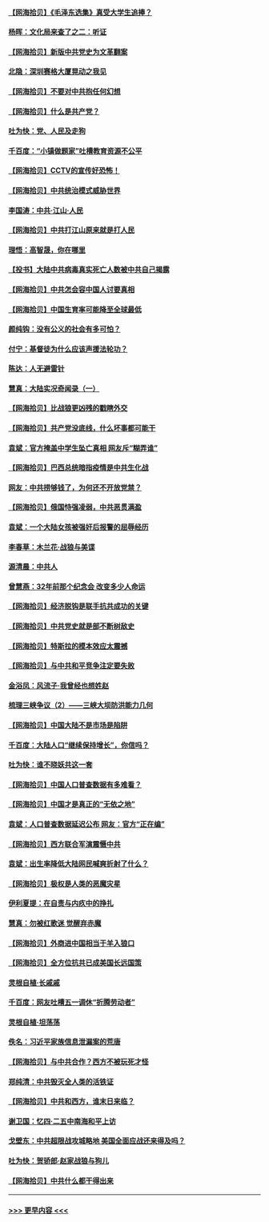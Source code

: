 #### [【网海拾贝】《毛泽东选集》真受大学生追捧？](../pages/nsc993/n12968779.md?t=05231352) 
#### [杨晖：文化局来查了之二：听证](../pages/nsc993/n12966528.md?t=05231352) 
#### [【网海拾贝】新版中共党史为文革翻案](../pages/nsc993/n12967526.md?t=05231352) 
#### [北隐：深圳赛格大厦晃动之我见](../pages/nsc993/n12967393.md?t=05231352) 
#### [【网海拾贝】不要对中共抱任何幻想](../pages/nsc993/n12965222.md?t=05231352) 
#### [【网海拾贝】什么是共产党？](../pages/nsc993/n12962781.md?t=05231352) 
#### [吐为快：党、人民及走狗](../pages/nsc993/n12962747.md?t=05231352) 
#### [千百度：“小镇做题家”吐槽教育资源不公平](../pages/nsc993/n12962705.md?t=05231352) 
#### [【网海拾贝】CCTV的宣传好恐怖！](../pages/nsc993/n12959984.md?t=05231352) 
#### [【网海拾贝】中共统治模式威胁世界](../pages/nsc993/n12957622.md?t=05231352) 
#### [李国涛：中共‧江山‧人民](../pages/nsc993/n12957502.md?t=05231352) 
#### [【网海拾贝】中共打江山原来就是打人民](../pages/nsc993/n12954345.md?t=05231352) 
#### [理悟：高智晟，你在哪里](../pages/nsc993/n12953115.md?t=05231352) 
#### [【投书】大陆中共病毒真实死亡人数被中共自己揭露](../pages/nsc993/n12953050.md?t=05231352) 
#### [【网海拾贝】中共怎会容中国人讨要真相](../pages/nsc993/n12952161.md?t=05231352) 
#### [【网海拾贝】中国生育率可能降至全球最低](../pages/nsc993/n12948793.md?t=05231352) 
#### [颜纯钩：没有公义的社会有多可怕？](../pages/nsc993/n12947626.md?t=05231352) 
#### [付宁：基督徒为什么应该声援法轮功？](../pages/nsc993/n12947233.md?t=05231352) 
#### [陈达：人无避雷针](../pages/nsc993/n12947098.md?t=05231352) 
#### [慧真：大陆实况奇闻录（一）](../pages/nsc993/n12945811.md?t=05231352) 
#### [【网海拾贝】比战狼更凶残的戳瞎外交](../pages/nsc993/n12945717.md?t=05231352) 
#### [【网海拾贝】共产党没底线，什么坏事都可能干](../pages/nsc993/n12942090.md?t=05231352) 
#### [袁斌：官方掩盖中学生坠亡真相 网友斥“糊弄谁”](../pages/nsc993/n12942029.md?t=05231352) 
#### [【网海拾贝】巴西总统暗指疫情是中共生化战](../pages/nsc993/n12938999.md?t=05231352) 
#### [网友：中共捞够钱了，为何还不开放党禁？](../pages/nsc993/n12938952.md?t=05231352) 
#### [【网海拾贝】俄国恃强凌弱，中共恶贯满盈](../pages/nsc993/n12936626.md?t=05231352) 
#### [袁斌：一个大陆女孩被强奸后报警的屈辱经历](../pages/nsc993/n12936547.md?t=05231352) 
#### [李春草：木兰花·战狼与美谍](../pages/nsc993/n12935995.md?t=05231352) 
#### [源清晨：中共人](../pages/nsc993/n12935589.md?t=05231352) 
#### [曾慧燕：32年前那个纪念会 改变多少人命运](../pages/nsc993/n12934233.md?t=05231352) 
#### [【网海拾贝】经济脱钩是联手抗共成功的关键](../pages/nsc993/n12934176.md?t=05231352) 
#### [【网海拾贝】中共党史就是部不断树敌史](../pages/nsc993/n12932844.md?t=05231352) 
#### [【网海拾贝】特斯拉的模本效应太震撼](../pages/nsc993/n12925626.md?t=05231352) 
#### [【网海拾贝】与中共和平竞争注定要失败](../pages/nsc993/n12923326.md?t=05231352) 
#### [金浴凤：风流子‧我曾经也想姓赵](../pages/nsc993/n12920911.md?t=05231352) 
#### [梳理三峡争议（2）——三峡大坝防洪能力几何](../pages/nsc993/n12920173.md?t=05231352) 
#### [【网海拾贝】中国大陆不是市场是陷阱](../pages/nsc993/n12920143.md?t=05231352) 
#### [千百度：大陆人口“继续保持增长”，你信吗？](../pages/nsc993/n12918946.md?t=05231352) 
#### [吐为快：谁不晓妖共这一套](../pages/nsc993/n12918941.md?t=05231352) 
#### [【网海拾贝】中国人口普查数据有多难看？](../pages/nsc993/n12917822.md?t=05231352) 
#### [【网海拾贝】中国才是真正的“无依之地”](../pages/nsc993/n12915845.md?t=05231352) 
#### [袁斌：人口普查数据延迟公布 网友：官方“正在编”](../pages/nsc993/n12915748.md?t=05231352) 
#### [【网海拾贝】西方联合军演震慑中共](../pages/nsc993/n12913466.md?t=05231352) 
#### [袁斌：出生率降低大陆网民喊爽折射了什么？](../pages/nsc993/n12913365.md?t=05231352) 
#### [【网海拾贝】极权是人类的恶魔灾星](../pages/nsc993/n12910697.md?t=05231352) 
#### [伊利夏提：在自责与内疚中的挣扎](../pages/nsc993/n12910493.md?t=05231352) 
#### [慧真：勿被红歌迷 觉醒弃赤魔](../pages/nsc993/n12910485.md?t=05231352) 
#### [【网海拾贝】外商进中国相当于羊入狼口](../pages/nsc993/n12908274.md?t=05231352) 
#### [【网海拾贝】全方位抗共已成美国长远国策](../pages/nsc993/n12906878.md?t=05231352) 
#### [灵根自植‧长戚戚](../pages/nsc993/n12905585.md?t=05231352) 
#### [千百度：网友吐槽五一调休“折腾劳动者”](../pages/nsc993/n12905934.md?t=05231352) 
#### [灵根自植‧坦荡荡](../pages/nsc993/n12905562.md?t=05231352) 
#### [佚名：习近平家族信息泄漏案的荒唐](../pages/nsc993/n12904705.md?t=05231352) 
#### [【网海拾贝】与中共合作？西方不被玩死才怪](../pages/nsc993/n12903873.md?t=05231352) 
#### [郑纯清：中共毁灭全人类的活铁证](../pages/nsc993/n12903785.md?t=05231352) 
#### [【网海拾贝】中共和西方，谁末日来临？](../pages/nsc993/n12903482.md?t=05231352) 
#### [谢卫国：忆四‧二五中南海和平上访](../pages/nsc993/n12902192.md?t=05231352) 
#### [戈壁东：中共超限战攻城略地 美国全面应战还来得及吗？](../pages/nsc993/n12902297.md?t=05231352) 
#### [吐为快：贺骄郎‧赵家战狼与狗儿](../pages/nsc993/n12902280.md?t=05231352) 
#### [【网海拾贝】中共什么都干得出来](../pages/nsc993/n12897500.md?t=05231352) 

----
#### [ >>> 更早内容 <<< ](../indexes/nsc993-earlier.md)

